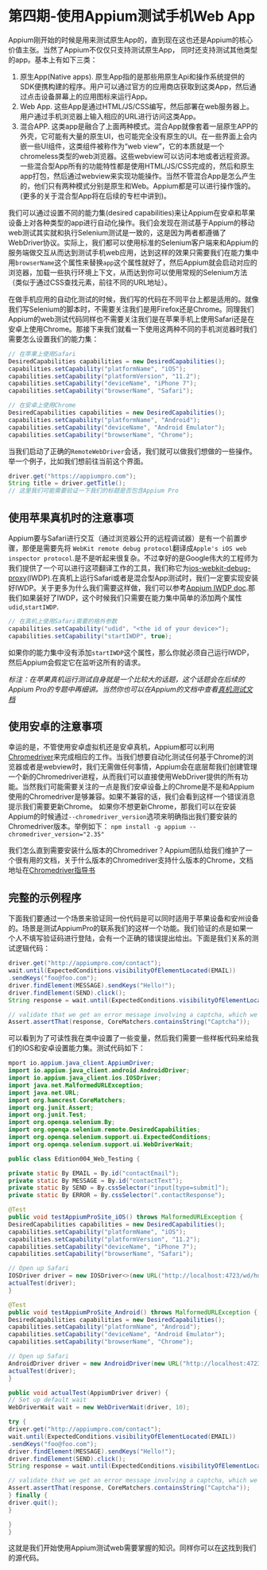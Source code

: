 # 第四期-使用Appium测试手机Web App

Appium刚开始的时候是用来测试原生App的，直到现在这也还是Appium的核心价值主张。当然了Appium不仅仅只支持测试原生App， 同时还支持测试其他类型的app。基本上有如下三类：
1. 原生App(Native apps). 原生App指的是那些用原生Api和操作系统提供的SDK便携构建的程序。用户可以通过官方的应用商店获取到这类App，然后通过点击设备屏幕上的应用图标来运行App。
2. Web App. 这些App是通过HTML/JS/CSS编写，然后部署在web服务器上。用户通过手机浏览器上输入相应的URL进行访问这类App。
3. 混合APP. 这类app是融合了上面两种模式。混合App就像套着一层原生APP的外壳，它可能有大量的原生UI，也可能完全没有原生的UI。在一些界面上会内嵌一些UI组件，这类组件被称作为“web view”，它的本质就是一个chromeless类型的web浏览器。这些webview可以访问本地或者远程资源。一些混合型App所有的功能特性都是使用HTML/JS/CSS完成的，然后和原生app打包，然后通过webview来实现功能操作。当然不管混合App是怎么产生的，他们只有两种模式分别是原生和Web。Appium都是可以进行操作饿的。(更多的关于混合型App将在后续的专栏中讲到)。

我们可以通过设置不同的能力集(desired capabilities)来让Appium在安卓和苹果设备上对各种类型的app进行自动化操作。我们会发现在测试基于Appium的移动web测试其实就和执行Selenium测试是一致的，这是因为两者都遵循了WebDriver协议。实际上，我们都可以使用标准的Selenium客户端来和Appium的服务端做交互从而达到测试手机web应用，达到这样的效果只需要我们在能力集中用```browserName```这个属性来替换```app```这个属性就好了，然后Appium就会启动对应的浏览器，加载一些执行环境上下文，从而达到你可以使用常规的Selenium方法（类似于通过CSS查找元素，前往不同的URL地址）。

在做手机应用的自动化测试的时候，我们写的代码在不同平台上都是适用的。就像我们写Selenium的脚本时，不需要关注我们是用Firefox还是Chrome。同理我们Appium的web测试代码同样也不需要关注我们是在苹果手机上使用Safari还是在安卓上使用Chrome。那接下来我们就看一下使用这两种不同的手机浏览器时我们需要怎么设置我们的能力集：
```java
// 在苹果上使用Safari
DesiredCapabilities capabilities = new DesiredCapabilities();
capabilities.setCapability("platformName", "iOS");
capabilities.setCapability("platformVersion", "11.2");
capabilities.setCapability("deviceName", "iPhone 7");
capabilities.setCapability("browserName", "Safari");

// 在安卓上使用Chrome
DesiredCapabilities capabilities = new DesiredCapabilities();
capabilities.setCapability("platformName", "Android");
capabilities.setCapability("deviceName", "Android Emulator");
capabilities.setCapability("browserName", "Chrome");
```
当我们启动了正确的`RemoteWebDriver`会话，我们就可以做我们想做的一些操作。举一个例子，比如我们想前往当前这个界面。
```java
driver.get("https://appiumpro.com");
String title = driver.getTitle();
// 这里我们可能需要验证一下我们的标题是否包含Appium Pro
```

## 使用苹果真机时的注意事项
Appium要与Safari进行交互（通过浏览器公开的远程调试器）是有一个前置步骤，那便是需要先将 `WebKit remote debug protocol`翻译成`Apple's iOS web inspector protocol`.是不是听起来很复杂。不过幸好的是Google伟大的工程师为我们提供了一个可以进行这项翻译工作的工具，我们称它为[ios-webkit-debug-proxy](https://github.com/google/ios-webkit-debug-proxy)(IWDP).在真机上运行Safari或者是混合型App测试时，我们一定要实现安装好IWDP。关于更多为什么我们需要这样做，我们可以参考[Appium IWDP doc](https://appium.io/docs/en/writing-running-appium/web/ios-webkit-debug-proxy/).那我们如果装好了IWDP，这个时候我们只需要在能力集中简单的添加两个属性`udid`,`startIWDP`.
```java
// 在真机上使用Safari需要的格外参数
capabilities.setCapability("udid", "<the id of your device>");
capabilities.setCapability("startIWDP", true);
```
如果你的能力集中没有添加`startIWDP`这个属性，那么你就必须自己运行IWDP，然后Appium会假定它在监听这所有的请求。

*标注：在苹果真机运行测试自身就是一个比较大的话题，这个话题会在后续的Appium Pro的专题中再细讲。当然你也可以在Appium的文档中查看[真机测试文档](https://appium.io/docs/en/drivers/ios-xcuitest-real-devices/)*

## 使用安卓的注意事项
幸运的是，不管使用安卓虚拟机还是安卓真机，Appium都可以利用[Chromedriver](https://sites.google.com/a/chromium.org/chromedriver/)来完成相应的工作。当我们想要自动化测试任何基于Chrome的浏览器或者是webview时，我们无需做任何事情，Appium会在底层帮我们创建管理一个新的Chromedriver进程，从而我们可以直接使用WebDriver提供的所有功能。当然我们可能需要关注的一点是我们安卓设备上的Chrome是不是和Appium使用的Chromedriver是够兼容。如果不兼容的话，我们会看到这样一个错误消息提示我们需要更新Chrome。
如果你不想更新Chrome，那我们可以在安装Appium的时候通过`--chromedriver_version`选项来明确指出我们要安装的Chromedriver版本。举例如下：
`npm install -g appium --chromedriver_version="2.35"`

我们怎么直到需要安装什么版本的Chromedriver？Appium团队给我们维护了一个很有用的文档，关于什么版本的Chromedriver支持什么版本的Chrome，文档地址在[Chromedriver指导书](https://appium.io/docs/en/writing-running-appium/web/chromedriver/)

## 完整的示例程序
下面我们要通过一个场景来验证同一份代码是可以同时适用于苹果设备和安州设备的。场景是测试AppiumPro的联系我们的这样一个功能。我们验证的点是如果一个人不填写验证码进行登陆，会有一个正确的错误提出给出。下面是我们关系的测试逻辑代码：
```java
driver.get("http://appiumpro.com/contact");
wait.until(ExpectedConditions.visibilityOfElementLocated(EMAIL))
.sendKeys("foo@foo.com");
driver.findElement(MESSAGE).sendKeys("Hello!");
driver.findElement(SEND).click();
String response = wait.until(ExpectedConditions.visibilityOfElementLocated(ERROR)).getText();

// validate that we get an error message involving a captcha, which we didn't fill out
Assert.assertThat(response, CoreMatchers.containsString("Captcha"));
```
可以看到为了可读性我在类中设置了一些变量，然后我们需要一些样板代码来给我们的IOS和安卓设置能力集。测试代码如下：
```java
mport io.appium.java_client.AppiumDriver;
import io.appium.java_client.android.AndroidDriver;
import io.appium.java_client.ios.IOSDriver;
import java.net.MalformedURLException;
import java.net.URL;
import org.hamcrest.CoreMatchers;
import org.junit.Assert;
import org.junit.Test;
import org.openqa.selenium.By;
import org.openqa.selenium.remote.DesiredCapabilities;
import org.openqa.selenium.support.ui.ExpectedConditions;
import org.openqa.selenium.support.ui.WebDriverWait;

public class Edition004_Web_Testing {

private static By EMAIL = By.id("contactEmail");
private static By MESSAGE = By.id("contactText");
private static By SEND = By.cssSelector("input[type=submit]");
private static By ERROR = By.cssSelector(".contactResponse");

@Test
public void testAppiumProSite_iOS() throws MalformedURLException {
DesiredCapabilities capabilities = new DesiredCapabilities();
capabilities.setCapability("platformName", "iOS");
capabilities.setCapability("platformVersion", "11.2");
capabilities.setCapability("deviceName", "iPhone 7");
capabilities.setCapability("browserName", "Safari");

// Open up Safari
IOSDriver driver = new IOSDriver<>(new URL("http://localhost:4723/wd/hub"), capabilities);
actualTest(driver);
}

@Test
public void testAppiumProSite_Android() throws MalformedURLException {
DesiredCapabilities capabilities = new DesiredCapabilities();
capabilities.setCapability("platformName", "Android");
capabilities.setCapability("deviceName", "Android Emulator");
capabilities.setCapability("browserName", "Chrome");

// Open up Safari
AndroidDriver driver = new AndroidDriver(new URL("http://localhost:4723/wd/hub"), capabilities);
actualTest(driver);
}

public void actualTest(AppiumDriver driver) {
// Set up default wait
WebDriverWait wait = new WebDriverWait(driver, 10);

try {
driver.get("http://appiumpro.com/contact");
wait.until(ExpectedConditions.visibilityOfElementLocated(EMAIL))
.sendKeys("foo@foo.com");
driver.findElement(MESSAGE).sendKeys("Hello!");
driver.findElement(SEND).click();
String response = wait.until(ExpectedConditions.visibilityOfElementLocated(ERROR)).getText();

// validate that we get an error message involving a captcha, which we didn't fill out
Assert.assertThat(response, CoreMatchers.containsString("Captcha"));
} finally {
driver.quit();
}

}
}
```

这就是我们开始使用Appium测试web需要掌握的知识。同样你可以在[这](https://github.com/cloudgrey-io/appiumpro/blob/master/java/src/test/java/Edition004_Web_Testing.java)找到我们的源代码。